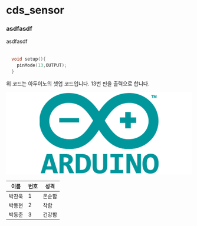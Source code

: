 # cds_sensor 

### asdfasdf

asdfasdf


```cpp

  void setup(){
    pinMode(13,OUTPUT);
  }

```

위 코드는 아두이노의 셋업 코드입니다. 13번 핀을 출력으로 합니다. 


![](https://github.com/cchamchi/cds_sensor/blob/master/Arduino_Logo.svg_.png)




 이름  | 번호   |  성격    |
 ---|---|---|
 박찬욱 | 1 |  온순함 |
 박동현 | 2 | 착함|
 박동준 | 3 | 건강함 |
